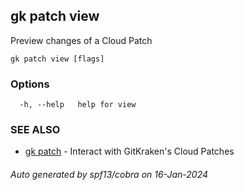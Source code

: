 ## gk patch view

Preview changes of a Cloud Patch

```
gk patch view [flags]
```

### Options

```
  -h, --help   help for view
```

### SEE ALSO

* [gk patch](gk_patch.md)	 - Interact with GitKraken's Cloud Patches

###### Auto generated by spf13/cobra on 16-Jan-2024
